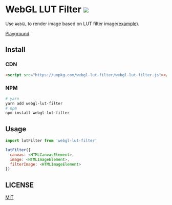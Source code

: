 # WebGL LUT Filter ![](https://img.shields.io/npm/v/webgl-lut-filter?style=flat-square)

Use `WebGL` to render image based on LUT filter image([example](./__test__/filter.png)).

[Playground](https://jsbin.com/tipidur)

## Install

### CDN

```html
<script src="https://unpkg.com/webgl-lut-filter/webgl-lut-filter.js"></script>
```

### NPM

```sh
# yarn
yarn add webgl-lut-filter
# npm
npm install webgl-lut-filter
```

## Usage

```js
import lutFilter from 'webgl-lut-filter'

lutFilter({
  canvas: <HTMLCanvasElement>,
  image: <HTMLImageElement>,
  filterImage: <HTMLImageElement>
})
```

## LICENSE

[MIT](LICENSE)
